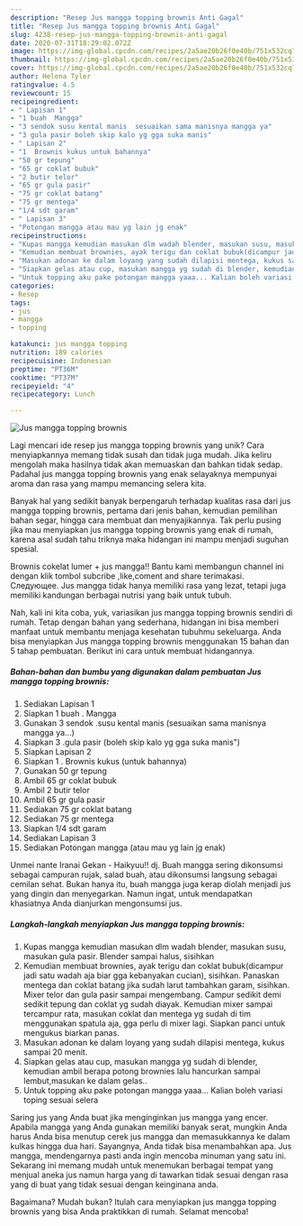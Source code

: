 ```yaml
---
description: "Resep Jus mangga topping brownis Anti Gagal"
title: "Resep Jus mangga topping brownis Anti Gagal"
slug: 4238-resep-jus-mangga-topping-brownis-anti-gagal
date: 2020-07-31T18:29:02.072Z
image: https://img-global.cpcdn.com/recipes/2a5ae20b26f0e40b/751x532cq70/jus-mangga-topping-brownis-foto-resep-utama.jpg
thumbnail: https://img-global.cpcdn.com/recipes/2a5ae20b26f0e40b/751x532cq70/jus-mangga-topping-brownis-foto-resep-utama.jpg
cover: https://img-global.cpcdn.com/recipes/2a5ae20b26f0e40b/751x532cq70/jus-mangga-topping-brownis-foto-resep-utama.jpg
author: Helena Tyler
ratingvalue: 4.5
reviewcount: 15
recipeingredient:
- " Lapisan 1"
- "1 buah  Mangga"
- "3 sendok susu kental manis  sesuaikan sama manisnya mangga ya"
- "3 gula pasir boleh skip kalo yg gga suka manis"
- " Lapisan 2"
- "1  Brownis kukus untuk bahannya"
- "50 gr tepung"
- "65 gr coklat bubuk"
- "2 butir telor"
- "65 gr gula pasir"
- "75 gr coklat batang"
- "75 gr mentega"
- "1/4 sdt garam"
- " Lapisan 3"
- "Potongan mangga atau mau yg lain jg enak"
recipeinstructions:
- "Kupas mangga kemudian masukan dlm wadah blender, masukan susu, masukan gula pasir. Blender sampai halus, sisihkan"
- "Kemudian membuat brownies, ayak terigu dan coklat bubuk(dicampur jadi satu wadah aja biar gga kebanyakan cucian), sisihkan. Panaskan mentega dan coklat batang jika sudah larut tambahkan garam, sisihkan. Mixer telor dan gula pasir sampai mengembang. Campur sedikit demi sedikit tepung dan coklat yg sudah diayak. Kemudian mixer sampai tercampur rata, masukan coklat dan mentega yg sudah di tim menggunakan spatula aja, gga perlu di mixer lagi. Siapkan panci untuk mengukus biarkan panas."
- "Masukan adonan ke dalam loyang yang sudah dilapisi mentega, kukus sampai 20 menit."
- "Siapkan gelas atau cup, masukan mangga yg sudah di blender, kemudian ambil berapa potong brownies lalu hancurkan sampai lembut,masukan ke dalam gelas.."
- "Untuk topping aku pake potongan mangga yaaa... Kalian boleh variasi toping sesuai selera"
categories:
- Resep
tags:
- jus
- mangga
- topping

katakunci: jus mangga topping 
nutrition: 189 calories
recipecuisine: Indonesian
preptime: "PT36M"
cooktime: "PT37M"
recipeyield: "4"
recipecategory: Lunch

---
```



![Jus mangga topping brownis](https://img-global.cpcdn.com/recipes/2a5ae20b26f0e40b/751x532cq70/jus-mangga-topping-brownis-foto-resep-utama.jpg)

Lagi mencari ide resep jus mangga topping brownis yang unik? Cara menyiapkannya memang tidak susah dan tidak juga mudah. Jika keliru mengolah maka hasilnya tidak akan memuaskan dan bahkan tidak sedap. Padahal jus mangga topping brownis yang enak selayaknya mempunyai aroma dan rasa yang mampu memancing selera kita.

Banyak hal yang sedikit banyak berpengaruh terhadap kualitas rasa dari jus mangga topping brownis, pertama dari jenis bahan, kemudian pemilihan bahan segar, hingga cara membuat dan menyajikannya. Tak perlu pusing jika mau menyiapkan jus mangga topping brownis yang enak di rumah, karena asal sudah tahu triknya maka hidangan ini mampu menjadi suguhan spesial.

Brownis cokelat lumer + jus mangga!! Bantu kami membangun channel ini dengan klik tombol subcribe ,like,coment and share terimakasi. Следующее. Jus mangga tidak hanya memiliki rasa yang lezat, tetapi juga memiliki kandungan berbagai nutrisi yang baik untuk tubuh.


Nah, kali ini kita coba, yuk, variasikan jus mangga topping brownis sendiri di rumah. Tetap dengan bahan yang sederhana, hidangan ini bisa memberi manfaat untuk membantu menjaga kesehatan tubuhmu sekeluarga. Anda bisa menyiapkan Jus mangga topping brownis menggunakan 15 bahan dan 5 tahap pembuatan. Berikut ini cara untuk membuat hidangannya.

<!--inarticleads1-->

##### Bahan-bahan dan bumbu yang digunakan dalam pembuatan Jus mangga topping brownis:

1. Sediakan  Lapisan 1
1. Siapkan 1 buah . Mangga
1. Gunakan 3 sendok .susu kental manis  (sesuaikan sama manisnya mangga ya...)
1. Siapkan 3 .gula pasir (boleh skip kalo yg gga suka manis&#34;)
1. Siapkan  Lapisan 2
1. Siapkan 1 . Brownis kukus (untuk bahannya)
1. Gunakan 50 gr tepung
1. Ambil 65 gr coklat bubuk
1. Ambil 2 butir telor
1. Ambil 65 gr gula pasir
1. Sediakan 75 gr coklat batang
1. Sediakan 75 gr mentega
1. Siapkan 1/4 sdt garam
1. Sediakan  Lapisan 3
1. Sediakan Potongan mangga (atau mau yg lain jg enak)


Unmei nante Iranai Gekan - Haikyuu!! dj. Buah mangga sering dikonsumsi sebagai campuran rujak, salad buah, atau dikonsumsi langsung sebagai cemilan sehat. Bukan hanya itu, buah mangga juga kerap diolah menjadi jus yang dingin dan menyegarkan. Namun ingat, untuk mendapatkan khasiatnya Anda dianjurkan mengonsumsi jus. 

<!--inarticleads2-->

##### Langkah-langkah menyiapkan Jus mangga topping brownis:

1. Kupas mangga kemudian masukan dlm wadah blender, masukan susu, masukan gula pasir. Blender sampai halus, sisihkan
1. Kemudian membuat brownies, ayak terigu dan coklat bubuk(dicampur jadi satu wadah aja biar gga kebanyakan cucian), sisihkan. Panaskan mentega dan coklat batang jika sudah larut tambahkan garam, sisihkan. Mixer telor dan gula pasir sampai mengembang. Campur sedikit demi sedikit tepung dan coklat yg sudah diayak. Kemudian mixer sampai tercampur rata, masukan coklat dan mentega yg sudah di tim menggunakan spatula aja, gga perlu di mixer lagi. Siapkan panci untuk mengukus biarkan panas.
1. Masukan adonan ke dalam loyang yang sudah dilapisi mentega, kukus sampai 20 menit.
1. Siapkan gelas atau cup, masukan mangga yg sudah di blender, kemudian ambil berapa potong brownies lalu hancurkan sampai lembut,masukan ke dalam gelas..
1. Untuk topping aku pake potongan mangga yaaa... Kalian boleh variasi toping sesuai selera


Saring jus yang Anda buat jika menginginkan jus mangga yang encer. Apabila mangga yang Anda gunakan memiliki banyak serat, mungkin Anda harus Anda bisa menutup cerek jus mangga dan memasukkannya ke dalam kulkas hingga dua hari. Sayangnya, Anda tidak bisa menambahkan apa. Jus mangga, mendengarnya pasti anda ingin mencoba minuman yang satu ini. Sekarang ini memang mudah untuk menemukan berbagai tempat yang menjual aneka jus namun harga yang di tawarkan tidak sesuai dengan rasa yang di buat yang tidak sesuai dengan keinginana anda. 

Bagaimana? Mudah bukan? Itulah cara menyiapkan jus mangga topping brownis yang bisa Anda praktikkan di rumah. Selamat mencoba!
